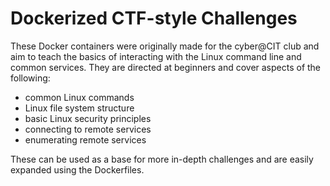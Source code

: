 # Dockerized CTF-style Challenges

These Docker containers were originally made for the cyber@CIT club and aim to teach the basics of interacting with the Linux command line and common services. They are directed at beginners and cover aspects of the following:

- common Linux commands
- Linux file system structure
- basic Linux security principles
- connecting to remote services
- enumerating remote services

These can be used as a base for more in-depth challenges and are easily expanded using the Dockerfiles.
